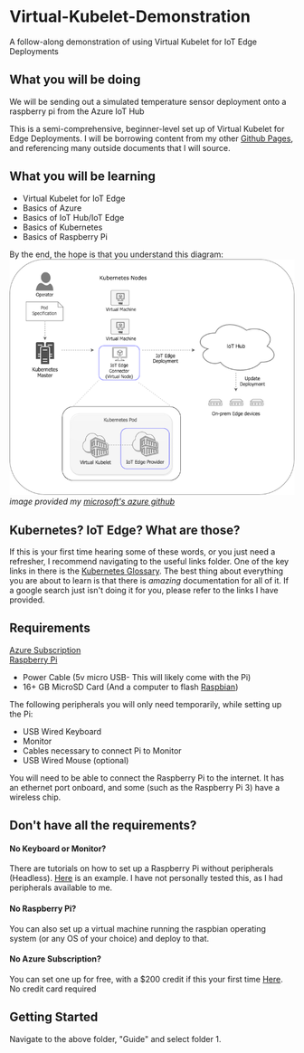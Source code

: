 # Virtual-Kubelet-Demonstration

A follow-along demonstration of using Virtual Kubelet for IoT Edge Deployments

## What you will be doing

We will be sending out a simulated temperature sensor deployment onto a raspberry pi from the Azure IoT Hub

This is a semi-comprehensive, beginner-level set up of Virtual Kubelet for Edge Deployments.
I will be borrowing content from my other [Github Pages](https://github.com/NFeingold), and referencing many outside documents that I will source.

## What you will be learning

- Virtual Kubelet for IoT Edge
- Basics of Azure 
- Basics of IoT Hub/IoT Edge
- Basics of Kubernetes
- Basics of Raspberry Pi

By the end, the hope is that you understand this diagram:
![Iot-Edge-Connect](https://github.com/NFeingold/Virtual-Kubelet-Demonstration/blob/master/media/iot-edge-connector.png)<br/>
*image provided my [microsoft's azure github](https://github.com/Azure/iot-edge-virtual-kubelet-provider)*

## Kubernetes? IoT Edge? What are those?

If this is your first time hearing some of these words, or you just need a refresher, I recommend navigating to the useful links folder. One of the key links in there is the [Kubernetes Glossary](https://kubernetes.io/docs/reference/glossary/?fundamental=true). The best thing about everything you are about to learn is that there is *amazing* documentation for all of it. If a google search just isn't doing it for you, please refer to the links I have provided.

## Requirements

 [Azure Subscription](https://portal.azure.com) <br/>
 [Raspberry Pi](https://www.raspberrypi.org/products/raspberry-pi-3-model-b/)
  - Power Cable (5v micro USB- This will likely come with the Pi)
  - 16+ GB MicroSD Card (And a computer to flash [Raspbian](https://www.raspberrypi.org/downloads/raspbian/))
  
The following peripherals you will only need temporarily, while setting up the Pi:

- USB Wired Keyboard
- Monitor
- Cables necessary to connect Pi to Monitor
- USB Wired Mouse (optional)

You will need to be able to connect the Raspberry Pi to the internet. It has an ethernet port onboard, and some (such as the Raspberry Pi 3) have a wireless chip. 

## Don't have all the requirements?

#### No Keyboard or Monitor?
There are tutorials on how to set up a Raspberry Pi without peripherals (Headless). [Here](https://hackernoon.com/raspberry-pi-headless-install-462ccabd75d0) is an example. I have not personally tested this, as I had peripherals available to me.

#### No Raspberry Pi?
You can also set up a virtual machine running the raspbian operating system (or any OS of your choice) and deploy to that.

#### No Azure Subscription?
You can set one up for free, with a $200 credit if this your first time [Here](https://portal.azure.com). No credit card required

## Getting Started
Navigate to the above folder, "Guide" and select folder 1.
